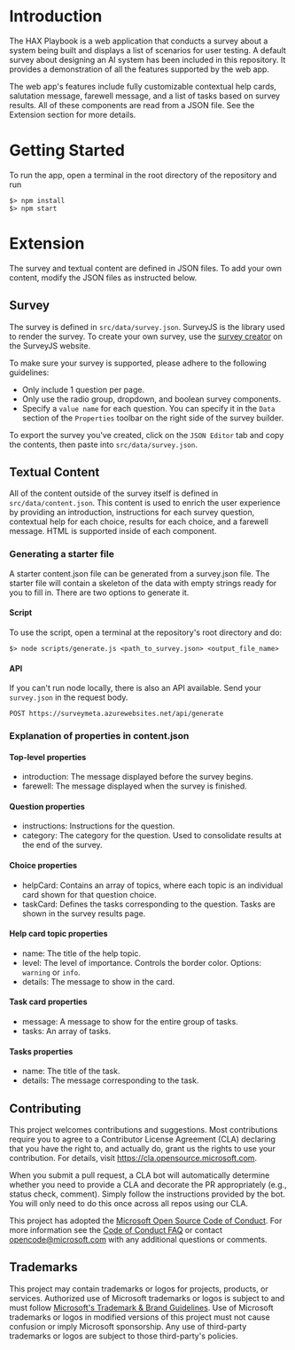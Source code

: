 # Introduction

The HAX Playbook is a web application that conducts a survey about a system being built and
displays a list of scenarios for user testing. A default survey about designing an AI
system has been included in this repository. It provides a demonstration of all the features
supported by the web app.

The web app's features include fully customizable contextual help cards, salutation message,
farewell message, and a list of tasks based on survey results. All of these components are read
from a JSON file. See the Extension section for more details.

# Getting Started

To run the app, open a terminal in the root directory of the repository and run

```
$> npm install
$> npm start
```

# Extension

The survey and textual content are defined in JSON files. To add your own content, modify the JSON files
as instructed below.

## Survey

The survey is defined in `src/data/survey.json`. SurveyJS is the library used to render
the survey. To create your own survey, use the [survey creator](https://surveyjs.io/create-survey) on the SurveyJS website.

To make sure your survey is supported, please adhere to the following guidelines:
- Only include 1 question per page.
- Only use the radio group, dropdown, and boolean survey components.
- Specify a `value name` for each question. You can specify it in the `Data` section of the `Properties` toolbar on the right side of the survey builder.

To export the survey you've created, click on the `JSON Editor` tab and copy the contents, then paste into `src/data/survey.json`. 

## Textual Content

All of the content outside of the survey itself is defined in `src/data/content.json`. This content is used to enrich the user experience
by providing an introduction, instructions for each survey question, contextual help for each choice, results for each choice, and a
farewell message. HTML is supported inside of each component.

### Generating a starter file
A starter content.json file can be generated from a survey.json file. The starter file will contain a skeleton of the data with empty strings
ready for you to fill in. There are two options to generate it.

#### Script
To use the script, open a terminal at the repository's root directory and do:

```
$> node scripts/generate.js <path_to_survey.json> <output_file_name>
```

#### API
If you can't run node locally, there is also an API available. Send your `survey.json` in the request body.

`POST https://surveymeta.azurewebsites.net/api/generate`

### Explanation of properties in content.json

#### Top-level properties
- introduction: The message displayed before the survey begins.
- farewell: The message displayed when the survey is finished.

#### Question properties
- instructions: Instructions for the question.
- category: The category for the question. Used to consolidate results at the end of the survey.

#### Choice properties
- helpCard: Contains an array of topics, where each topic is an individual card shown for that question choice.
- taskCard: Defines the tasks corresponding to the question. Tasks are shown in the survey results page.

#### Help card topic properties
- name: The title of the help topic.
- level: The level of importance. Controls the border color. Options: `warning` or `info`.
- details: The message to show in the card.

#### Task card properties
- message: A message to show for the entire group of tasks.
- tasks: An array of tasks.

#### Tasks properties
- name: The title of the task.
- details: The message corresponding to the task.

## Contributing

This project welcomes contributions and suggestions.  Most contributions require you to agree to a
Contributor License Agreement (CLA) declaring that you have the right to, and actually do, grant us
the rights to use your contribution. For details, visit https://cla.opensource.microsoft.com.

When you submit a pull request, a CLA bot will automatically determine whether you need to provide
a CLA and decorate the PR appropriately (e.g., status check, comment). Simply follow the instructions
provided by the bot. You will only need to do this once across all repos using our CLA.

This project has adopted the [Microsoft Open Source Code of Conduct](https://opensource.microsoft.com/codeofconduct/).
For more information see the [Code of Conduct FAQ](https://opensource.microsoft.com/codeofconduct/faq/) or
contact [opencode@microsoft.com](mailto:opencode@microsoft.com) with any additional questions or comments.

## Trademarks

This project may contain trademarks or logos for projects, products, or services. Authorized use of Microsoft 
trademarks or logos is subject to and must follow 
[Microsoft's Trademark & Brand Guidelines](https://www.microsoft.com/en-us/legal/intellectualproperty/trademarks/usage/general).
Use of Microsoft trademarks or logos in modified versions of this project must not cause confusion or imply Microsoft sponsorship.
Any use of third-party trademarks or logos are subject to those third-party's policies.
